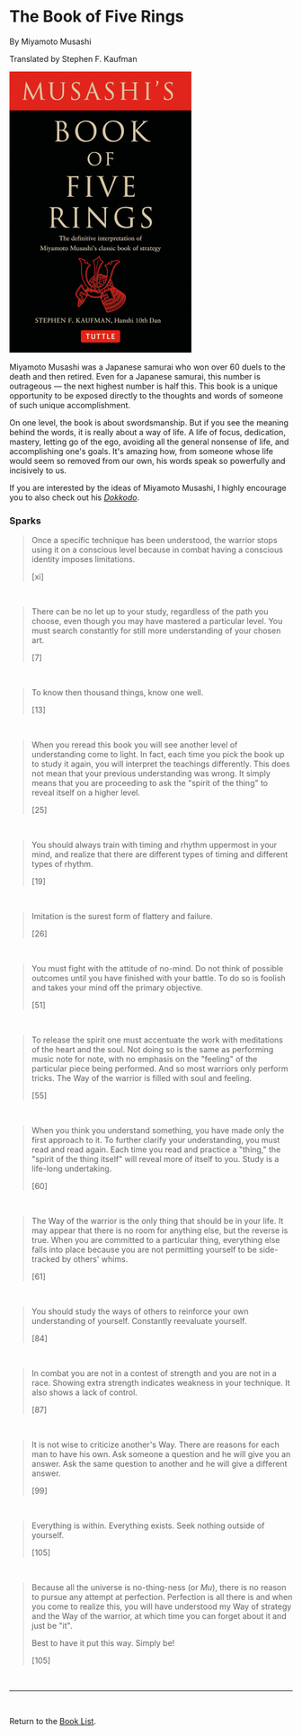 # The Book of Five Rings

By Miyamoto Musashi

Translated by Stephen F. Kaufman

![Cover Image](images/book_of_five_rings__musashi.png)

Miyamoto Musashi was a Japanese samurai who won over 60 duels to the death and then retired. Even for a Japanese samurai, this number is outrageous — the next highest number is half this. This book is a unique opportunity to be exposed directly to the thoughts and words of someone of such unique accomplishment.

On one level, the book is about swordsmanship. But if you see the meaning behind the words, it is really about a way of life. A life of focus, dedication, mastery, letting go of the ego, avoiding all the general nonsense of life, and accomplishing one's goals. It's amazing how, from someone whose life would seem so removed from our own, his words speak so powerfully and incisively to us.

If you are interested by the ideas of Miyamoto Musashi, I highly encourage you to also check out his [*Dokkodo*](https://en.wikipedia.org/wiki/Dokk%C5%8Dd%C5%8D).

### Sparks

> Once a specific technique has been understood, the warrior stops using it on a conscious level because in combat having a conscious identity imposes limitations.
>
> [xi]

<br/>

> There can be no let up to your study, regardless of the path you choose, even though you may have mastered a particular level. You must search constantly for still more understanding of your chosen art.
>
> [7]

<br/>

> To know then thousand things, know one well.
>
> [13]

<br/>

> When you reread this book you will see another level of understanding come to light. In fact, each time you pick the book up to study it again, you will interpret the teachings differently. This does not mean that your previous understanding was wrong. It simply means that you are proceeding to ask the "spirit of the thing" to reveal itself on a higher level.
>
> [25]

<br/>

> You should always train with timing and rhythm uppermost in your mind, and realize that there are different types of timing and different types of rhythm.
>
> [19]

<br/>

> Imitation is the surest form of flattery and failure.
>
> [26]

<br/>

> You must fight with the attitude of no-mind. Do not think of possible outcomes until you have finished with your battle. To do so is foolish and takes your mind off the primary objective.
>
> [51]

<br/>

> To release the spirit one must accentuate the work with meditations of the heart and the soul. Not doing so is the same as performing music note for note, with no emphasis on the "feeling" of the particular piece being performed. And so most warriors only perform tricks. The Way of the warrior is filled with soul and feeling.
>
> [55]

<br/>

> When you think you understand something, you have made only the first approach to it. To further clarify your understanding, you must read and read again. Each time you read and practice a "thing," the "spirit of the thing itself" will reveal more of itself to you. Study is a life-long undertaking.
>
> [60]

<br/>

> The Way of the warrior is the only thing that should be in your life. It may appear that there is no room for anything else, but the reverse is true. When you are committed to a particular thing, everything else falls into place because you are not permitting yourself to be side-tracked by others' whims.
>
> [61]

<br/>

> You should study the ways of others to reinforce your own understanding of yourself. Constantly reevaluate yourself.
>
> [84]

<br/>

> In combat you are not in a contest of strength and you are not in a race. Showing extra strength indicates weakness in your technique. It also shows a lack of control.
>
> [87]

<br/>

> It is not wise to criticize another's Way. There are reasons for each man to have his own. Ask someone a question and he will give you an answer. Ask the same question to another and he will give a different answer.
>
> [99]

<br/>

> Everything is within. Everything exists. Seek nothing outside of yourself.
>
> [105]

<br/>

> Because all the universe is no-thing-ness (or *Mu*), there is no reason to pursue any attempt at perfection. Perfection is all there is and when you come to realize this, you will have understood my Way of strategy and the Way of the warrior, at which time you can forget about it and just be "it".
>
> Best to have it put this way. Simply be!
>
> [105]

<br/>

---

<br/>

Return to the [Book List](Readme.md#book-list).
